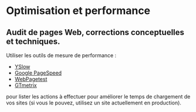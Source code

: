 # Optimisation et performance
## Audit de pages Web, corrections conceptuelles et techniques.

Utiliser les outils de mesure de performance :
- [YSlow](http://developer.yahoo.com/yslow/)
- [Google PageSpeed](http://developers.google.com/speed/pagespeed/)
- [WebPagetest](http://www.webpagetest.org/)
- [GTmetrix](https://gtmetrix.com/)

pour lister les actions à effectuer pour améliorer le temps de chargement de vos sites (si vous le pouvez, utilisez un site actuellement en production).